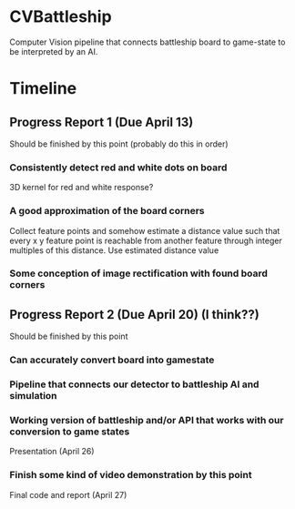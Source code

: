 # CVBattleship
Computer Vision pipeline that connects battleship board to game-state to be interpreted by an AI. 

# Timeline
## Progress Report 1 (Due April 13)
Should be finished by this point (probably do this in order)
### Consistently detect red and white dots on board 
3D kernel for red and white response?

### A good approximation of the board corners
Collect feature points and somehow estimate a distance value such that every x y feature point is reachable from another feature through integer multiples of this distance.
Use estimated distance value 

###  Some conception of image rectification with found board corners

## Progress Report 2 (Due April 20) (I think??)
Should be finished by this point
###  Can accurately convert board into gamestate
###  Pipeline that connects our detector to battleship AI and simulation
###  Working version of battleship and/or API that works with our conversion to game states

Presentation (April 26)
###  Finish some kind of video demonstration by this point

Final code and report (April 27)

